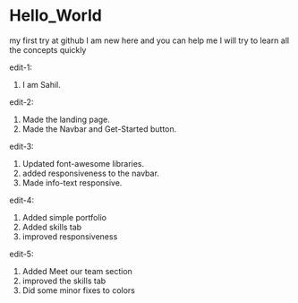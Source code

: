 # Hello_World
my first try at github
I am new here and you can help me
I will try to learn all the concepts quickly

edit-1: 
  1. I am Sahil.

edit-2: 
 1. Made the landing page.
 2. Made the Navbar and Get-Started button.

edit-3: 
 1. Updated font-awesome libraries.
 2. added responsiveness to the navbar.
 3. Made info-text responsive.

edit-4:
 1. Added simple portfolio
 2. Added skills tab
 3. improved responsiveness

edit-5:
 1. Added Meet our team section
 2. improved the skills tab
 3. Did some minor fixes to colors
